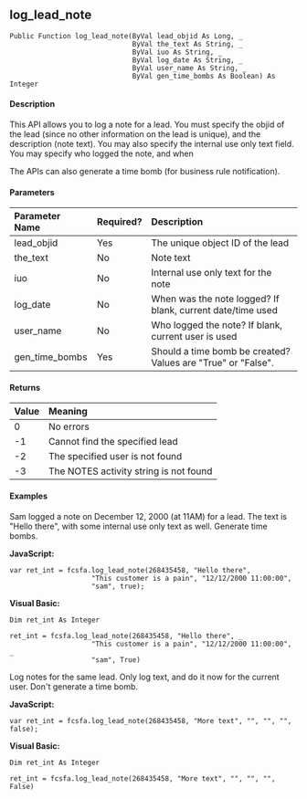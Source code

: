 log_lead_note
---------------

```
Public Function log_lead_note(ByVal lead_objid As Long, _
                              ByVal the_text As String, _
                              ByVal iuo As String, _
                              ByVal log_date As String, _
                              ByVal user_name As String, _
                              ByVal gen_time_bombs As Boolean) As Integer
```

#### Description

This API allows you to log a note for a lead. You must specify the objid of the lead (since no other information on the lead is unique), and the description (note text). You may also specify the internal use only text field. You may specify who logged the note, and when

The APIs can also generate a time bomb (for business rule notification).

#### Parameters

| Parameter Name | Required? | Description |
|:--- |:--- |:--- |
| lead_objid | Yes | The unique object ID of the lead |
| the_text | No | Note text |
| iuo | No | Internal use only text for the note |
| log_date | No | When was the note logged? If blank, current date/time used |
| user_name | No | Who logged the note? If blank, current user is used |
| gen_time_bombs | Yes | Should a time bomb be created? Values are "True" or "False". |

#### Returns

| Value | Meaning |
|:--- |:--- |
| 0 | No errors |
| -1 | Cannot find the specified lead |
| -2 | The specified user is not found |
| -3 | The NOTES activity string is not found |

#### Examples

Sam logged a note on December 12, 2000 (at 11AM) for a lead. The text is "Hello there", with some internal use only text as well. Generate time bombs.

**JavaScript:**
```
var ret_int = fcsfa.log_lead_note(268435458, "Hello there",
                    "This customer is a pain", "12/12/2000 11:00:00",
                    "sam", true);
```

**Visual Basic:**
```
Dim ret_int As Integer

ret_int = fcsfa.log_lead_note(268435458, "Hello there", _
                    "This customer is a pain", "12/12/2000 11:00:00", _
                    "sam", True)
```

Log notes for the same lead. Only log text, and do it now for the current user. Don't generate a time bomb.

**JavaScript:**
```
var ret_int = fcsfa.log_lead_note(268435458, "More text", "", "", "", false);
```

**Visual Basic:**
```
Dim ret_int As Integer

ret_int = fcsfa.log_lead_note(268435458, "More text", "", "", "", False)
```